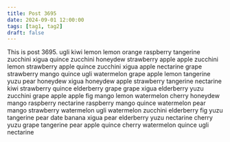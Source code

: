 ```yaml
---
title: Post 3695
date: 2024-09-01 12:00:00
tags: [tag1, tag2]
draft: false
---
```

This is post 3695.
ugli
kiwi
lemon
lemon
orange
raspberry
tangerine
zucchini
xigua
quince
zucchini
honeydew
strawberry
apple
apple
zucchini
lemon
strawberry
apple
quince
zucchini
xigua
apple
nectarine
grape
strawberry
mango
quince
ugli
watermelon
grape
apple
lemon
tangerine
yuzu
pear
honeydew
xigua
honeydew
apple
strawberry
tangerine
nectarine
kiwi
strawberry
quince
elderberry
grape
grape
xigua
elderberry
yuzu
zucchini
grape
apple
apple
fig
mango
lemon
watermelon
cherry
honeydew
mango
raspberry
nectarine
raspberry
mango
quince
watermelon
pear
mango
strawberry
watermelon
ugli
watermelon
zucchini
elderberry
fig
yuzu
tangerine
pear
date
banana
xigua
pear
elderberry
yuzu
nectarine
cherry
yuzu
grape
tangerine
pear
apple
quince
cherry
watermelon
quince
ugli
nectarine
